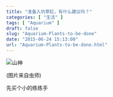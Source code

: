 ```yaml
---
title: "准备入坑草缸，有什么建议吗？"
categories: [ "生活" ]
tags: [ "Aquarium" ]
draft: false
slug: "Aquarium-Plants-to-be-done"
date: "2015-06-24 15:13:00"
url: "Aquarium-Plants-to-be-done.html"
---
```


![山神][1]

(图片来自虫师)

先买个小的练练手


  [1]: https://blog.phpgao.com/usr/uploads/2015/06/3728701656.jpg